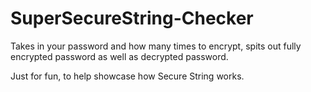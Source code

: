 # SuperSecureString-Checker
Takes in your password and how many times to encrypt, spits out fully encrypted password as well as decrypted password.

Just for fun, to help showcase how Secure String works.
